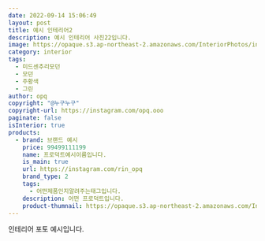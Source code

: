 ```yaml
---
date: 2022-09-14 15:06:49
layout: post
title: 예시 인테리어2
description: 예시 인테리어 사진22입니다.
image: https://opaque.s3.ap-northeast-2.amazonaws.com/InteriorPhotos/instagram-______theo/5.png
category: interior
tags:
  - 미드센추리모던
  - 모던
  - 주황색
  - 그린
author: opq
copyright: "@누구누구"
copyright-url: https://instagram.com/opq.ooo
paginate: false
isInterior: true
products:
  - brand: 브랜드 예시
    price: 99499111199
    name: 프로덕트예시이름입니다.
    is_main: true
    url: https://instagram.com/rin_opq
    brand_type: 2
    tags:
      - 어떤제품인지알려주는태그입니다.
    description: 어떤 프로덕트입니다.
    product-thumnail: https://opaque.s3.ap-northeast-2.amazonaws.com/InteriorPhotos/instagram-______theo/2.png
---
```

인테리어 포토 예시입니다. 